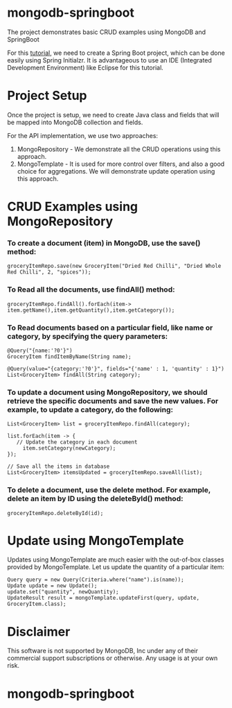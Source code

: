 # mongodb-springboot
The project demonstrates basic CRUD examples using MongoDB and SpringBoot

For this [tutorial](https://www.mongodb.com/compatibility/spring-boot), we need to create a Spring Boot project, which can be done easily using Spring Initialzr. It is advantageous to use an IDE (Integrated Development Environment) like Eclipse for this tutorial.

# Project Setup
Once the project is setup, we need to create Java class and fields that will be mapped into MongoDB collection and fields.

For the API implementation, we use two approaches:
1. MongoRepository - We demonstrate all the CRUD operations using this approach.
2. MongoTemplate - It is used for more control over filters, and also a good choice for aggregations. We will demonstrate update operation using this approach.

# CRUD Examples using MongoRepository
### To create a document (item) in MongoDB, use the save() method:

  `groceryItemRepo.save(new GroceryItem("Dried Red Chilli", "Dried Whole Red Chilli", 2, "spices"));`
  
### To Read all the documents, use findAll() method:
  `groceryItemRepo.findAll().forEach(item-> item.getName(),item.getQuantity(),item.getCategory());`
  
### To Read documents based on a particular field, like name or category, by specifying the query parameters:
  	@Query("{name:'?0'}")
	GroceryItem findItemByName(String name);
	
	@Query(value="{category:'?0'}", fields="{'name' : 1, 'quantity' : 1}")
	List<GroceryItem> findAll(String category);
  
### To update a document using MongoRepository, we should retrieve the specific documents and save the new values. For example, to update a category, do the following:
  	List<GroceryItem> list = groceryItemRepo.findAll(category);
		 
	list.forEach(item -> {
	   // Update the category in each document
		 item.setCategory(newCategory);
	});
		 
	// Save all the items in database
	List<GroceryItem> itemsUpdated = groceryItemRepo.saveAll(list);
  
 ### To delete a document, use the delete method. For example, delete an item by ID using the deleteById() method:
  `groceryItemRepo.deleteById(id);`
	
 # Update using MongoTemplate 
 Updates using MongoTemplate are much easier with the out-of-box classes provided by MongoTemplate.
 Let us update the quantity of a particular item: 
  	
	Query query = new Query(Criteria.where("name").is(name));
   	Update update = new Update();
   	update.set("quantity", newQuantity);		
   	UpdateResult result = mongoTemplate.updateFirst(query, update, GroceryItem.class);
  	
# Disclaimer
This software is not supported by MongoDB, Inc under any of their commercial support subscriptions or otherwise. Any usage is at your own risk.

# mongodb-springboot

